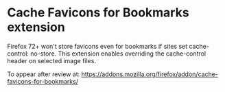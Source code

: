 # Cache Favicons for Bookmarks extension
Firefox 72+ won't store favicons even for bookmarks if sites set cache-control: no-store. This extension enables overriding the cache-control header on selected image files.

To appear after review at: https://addons.mozilla.org/firefox/addon/cache-favicons-for-bookmarks/
